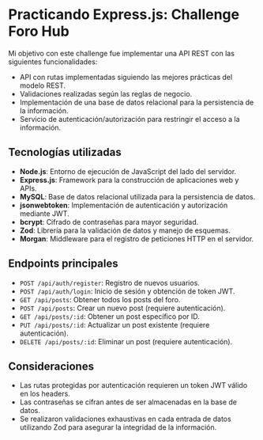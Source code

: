 # Practicando Express.js: Challenge Foro Hub

Mi objetivo con este challenge fue implementar una API REST con las siguientes funcionalidades:

- API con rutas implementadas siguiendo las mejores prácticas del modelo REST.
- Validaciones realizadas según las reglas de negocio.
- Implementación de una base de datos relacional para la persistencia de la información.
- Servicio de autenticación/autorización para restringir el acceso a la información.

## Tecnologías utilizadas

- **Node.js**: Entorno de ejecución de JavaScript del lado del servidor.
- **Express.js**: Framework para la construcción de aplicaciones web y APIs.
- **MySQL**: Base de datos relacional utilizada para la persistencia de datos.
- **jsonwebtoken**: Implementación de autenticación y autorización mediante JWT.
- **bcrypt**: Cifrado de contraseñas para mayor seguridad.
- **Zod**: Librería para la validación de datos y manejo de esquemas.
- **Morgan**: Middleware para el registro de peticiones HTTP en el servidor.

## Endpoints principales

- `POST /api/auth/register`: Registro de nuevos usuarios.
- `POST /api/auth/login`: Inicio de sesión y obtención de token JWT.
- `GET /api/posts`: Obtener todos los posts del foro.
- `POST /api/posts`: Crear un nuevo post (requiere autenticación).
- `GET /api/posts/:id`: Obtener un post específico por ID.
- `PUT /api/posts/:id`: Actualizar un post existente (requiere autenticación).
- `DELETE /api/posts/:id`: Eliminar un post (requiere autenticación).

## Consideraciones

- Las rutas protegidas por autenticación requieren un token JWT válido en los headers.
- Las contraseñas se cifran antes de ser almacenadas en la base de datos.
- Se realizaron validaciones exhaustivas en cada entrada de datos utilizando Zod para asegurar la integridad de la información.
